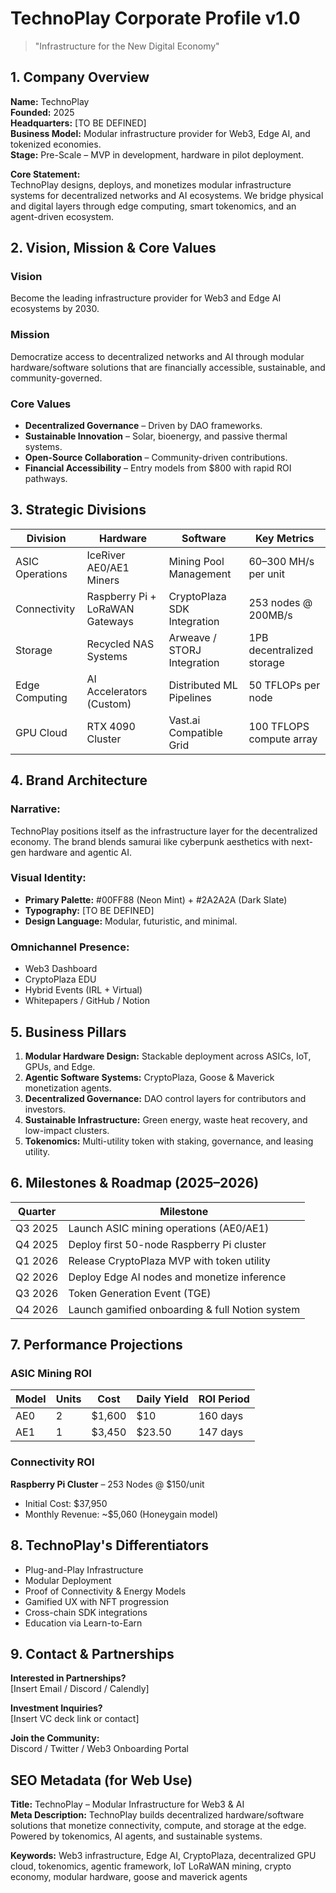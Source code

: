 # TechnoPlay Corporate Profile v1.0

> "Infrastructure for the New Digital Economy"

## 1. Company Overview

**Name:** TechnoPlay  
**Founded:** 2025  
**Headquarters:** [TO BE DEFINED]  
**Business Model:** Modular infrastructure provider for Web3, Edge AI, and tokenized economies.  
**Stage:** Pre-Scale – MVP in development, hardware in pilot deployment.

**Core Statement:**  
TechnoPlay designs, deploys, and monetizes modular infrastructure systems for decentralized networks and AI ecosystems. We bridge physical and digital layers through edge computing, smart tokenomics, and an agent-driven ecosystem.

## 2. Vision, Mission & Core Values

### Vision
Become the leading infrastructure provider for Web3 and Edge AI ecosystems by 2030.

### Mission
Democratize access to decentralized networks and AI through modular hardware/software solutions that are financially accessible, sustainable, and community-governed.

### Core Values

- **Decentralized Governance** – Driven by DAO frameworks.
- **Sustainable Innovation** – Solar, bioenergy, and passive thermal systems.
- **Open-Source Collaboration** – Community-driven contributions.
- **Financial Accessibility** – Entry models from $800 with rapid ROI pathways.

## 3. Strategic Divisions

| Division | Hardware | Software | Key Metrics |
|----------|----------|----------|------------|
| ASIC Operations | IceRiver AE0/AE1 Miners | Mining Pool Management | 60–300 MH/s per unit |
| Connectivity | Raspberry Pi + LoRaWAN Gateways | CryptoPlaza SDK Integration | 253 nodes @ 200MB/s |
| Storage | Recycled NAS Systems | Arweave / STORJ Integration | 1PB decentralized storage |
| Edge Computing | AI Accelerators (Custom) | Distributed ML Pipelines | 50 TFLOPs per node |
| GPU Cloud | RTX 4090 Cluster | Vast.ai Compatible Grid | 100 TFLOPS compute array |

## 4. Brand Architecture

### Narrative:
TechnoPlay positions itself as the infrastructure layer for the decentralized economy. The brand blends samurai like cyberpunk aesthetics with next-gen hardware and agentic AI.

### Visual Identity:

- **Primary Palette:** #00FF88 (Neon Mint) + #2A2A2A (Dark Slate)
- **Typography:** [TO BE DEFINED]
- **Design Language:** Modular, futuristic, and minimal.

### Omnichannel Presence:

- Web3 Dashboard
- CryptoPlaza EDU
- Hybrid Events (IRL + Virtual)
- Whitepapers / GitHub / Notion

## 5. Business Pillars

1. **Modular Hardware Design:** Stackable deployment across ASICs, IoT, GPUs, and Edge.
2. **Agentic Software Systems:** CryptoPlaza, Goose & Maverick monetization agents.
3. **Decentralized Governance:** DAO control layers for contributors and investors.
4. **Sustainable Infrastructure:** Green energy, waste heat recovery, and low-impact clusters.
5. **Tokenomics:** Multi-utility token with staking, governance, and leasing utility.

## 6. Milestones & Roadmap (2025–2026)

| Quarter | Milestone |
|---------|-----------|
| Q3 2025 | Launch ASIC mining operations (AE0/AE1) |
| Q4 2025 | Deploy first 50-node Raspberry Pi cluster |
| Q1 2026 | Release CryptoPlaza MVP with token utility |
| Q2 2026 | Deploy Edge AI nodes and monetize inference |
| Q3 2026 | Token Generation Event (TGE) |
| Q4 2026 | Launch gamified onboarding & full Notion system |

## 7. Performance Projections

### ASIC Mining ROI

| Model | Units | Cost | Daily Yield | ROI Period |
|-------|-------|------|-------------|------------|
| AE0   | 2     | $1,600 | $10         | 160 days   |
| AE1   | 1     | $3,450 | $23.50      | 147 days   |

### Connectivity ROI
**Raspberry Pi Cluster** – 253 Nodes @ $150/unit
- Initial Cost: $37,950
- Monthly Revenue: ~$5,060 (Honeygain model)

## 8. TechnoPlay's Differentiators

- Plug-and-Play Infrastructure
- Modular Deployment
- Proof of Connectivity & Energy Models
- Gamified UX with NFT progression
- Cross-chain SDK integrations
- Education via Learn-to-Earn

## 9. Contact & Partnerships

**Interested in Partnerships?**  
[Insert Email / Discord / Calendly]

**Investment Inquiries?**  
[Insert VC deck link or contact]

**Join the Community:**  
Discord / Twitter / Web3 Onboarding Portal

## SEO Metadata (for Web Use)

**Title:** TechnoPlay – Modular Infrastructure for Web3 & AI  
**Meta Description:** TechnoPlay builds decentralized hardware/software solutions that monetize connectivity, compute, and storage at the edge. Powered by tokenomics, AI agents, and sustainable systems.

**Keywords:** Web3 infrastructure, Edge AI, CryptoPlaza, decentralized GPU cloud, tokenomics, agentic framework, IoT LoRaWAN mining, crypto economy, modular hardware, goose and maverick agents
